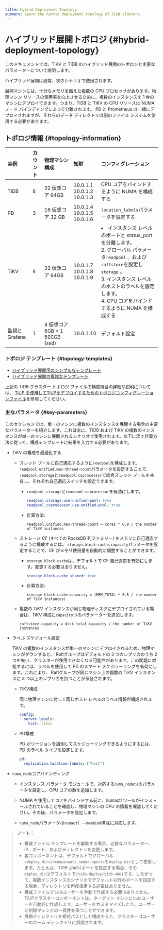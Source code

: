 ```yaml
---
title: Hybrid Deployment Topology
summary: Learn the hybrid deployment topology of TiDB clusters.
---
```


# ハイブリッド展開トポロジ {#hybrid-deployment-topology}

このドキュメントでは、TiKV と TiDB のハイブリッド展開のトポロジと主要なパラメーターについて説明します。

ハイブリッド展開は通常、次のシナリオで使用されます。

展開マシンには、十分なメモリを備えた複数の CPU プロセッサがあります。物理マシン リソースの使用率を向上させるために、複数のインスタンスを 1 台のマシンにデプロイできます。つまり、TiDB と TiKV の CPU リソースは NUMA ノード バインディングによって分離されます。 PD と Prometheus は一緒にデプロイされますが、それらのデータ ディレクトリは別のファイル システムを使用する必要があります。

## トポロジ情報 {#topology-information}

| 実例         | カウント | 物理マシン構成                    | 知財                                   | コンフィグレーション                                                                                                                                                                      |
| :--------- | :--- | :------------------------- | :----------------------------------- | :------------------------------------------------------------------------------------------------------------------------------------------------------------------------------ |
| TiDB       | 6    | 32 仮想コア 64GB               | 10.0.1.1<br/> 10.0.1.2<br/> 10.0.1.3 | CPU コアをバインドするように NUMA を構成する                                                                                                                                                     |
| PD         | 3    | 16 仮想コア 32 GB              | 10.0.1.4<br/> 10.0.1.5<br/> 10.0.1.6 | `location_labels`パラメータを設定する                                                                                                                                                     |
| TiKV       | 6    | 32 仮想コア 64GB               | 10.0.1.7<br/> 10.0.1.8<br/> 10.0.1.9 | <li>インスタンス レベルのポートと status_port を分離します。<br/> 2. グローバル パラメータ`readpool` 、および`raftstore`を設定し`storage` 。<br/> 3. インスタンス レベルのホストのラベルを設定します。<br/> 4. CPU コアをバインドするように NUMA を構成する</li> |
| 監視とGrafana | 1    | 4 仮想コア 8GB * 1 500GB (ssd) | 10.0.1.10                            | デフォルト設定                                                                                                                                                                         |

### トポロジ テンプレート {#topology-templates}

-   [ハイブリッド展開用のシンプルなテンプレート](https://github.com/pingcap/docs-cn/blob/master/config-templates/simple-multi-instance.yaml)
-   [ハイブリッド展開の複雑なテンプレート](https://github.com/pingcap/docs/blob/master/config-templates/complex-multi-instance.yaml)

上記の TiDB クラスター トポロジ ファイルの構成項目の詳細な説明については、 [TiUP を使用してTiUPをデプロイするためのトポロジコンフィグレーションファイル](/tiup/tiup-cluster-topology-reference.md)を参照してください。

### 主なパラメータ {#key-parameters}

このセクションでは、単一のマシンに複数のインスタンスを展開する場合の主要なパラメーターを紹介します。これは主に、TiDB および TiKV の複数のインスタンスが単一のマシンに展開されるシナリオで使用されます。以下に示す計算方法に従って、構成テンプレートに結果を入力する必要があります。

-   TiKV の構成を最適化する

    -   スレッド プールに自己適応するように`readpool`を構成します。 `readpool.unified.max-thread-count`パラメータを設定することで、 `readpool.storage`と`readpool.coprocessor`で統合スレッド プールを共有し、それぞれ自己適応スイッチを設定できます。

        -   `readpool.storage`と`readpool.coprocessor`を有効にします。

            ```yaml
            readpool.storage.use-unified-pool: true
            readpool.coprocessor.use-unified-pool: true
            ```

        -   計算方法:

            ```
            readpool.unified.max-thread-count = cores * 0.8 / the number of TiKV instances
            ```

    -   ストレージ CF (すべての RocksDB 列ファミリー) をメモリに自己適応するように構成するには。 `storage.block-cache.capacity`パラメータを設定することで、CF がメモリ使用量を自動的に調整することができます。

        -   `storage.block-cache`は、デフォルトで CF 自己適応を有効にします。変更する必要はありません。

            ```yaml
            storage.block-cache.shared: true
            ```

        -   計算方法:

            ```
            storage.block-cache.capacity = (MEM_TOTAL * 0.5 / the number of TiKV instances)
            ```

    -   複数の TiKV インスタンスが同じ物理ディスクにデプロイされている場合は、TiKV 構成に`capacity`つのパラメーターを追加します。

        ```
        raftstore.capacity = disk total capacity / the number of TiKV instances
        ```

-   ラベル スケジュール設定

    TiKV の複数のインスタンスが単一のマシンにデプロイされるため、物理マシンがダウンすると、 Raftグループはデフォルトの 3 つのレプリカのうち 2 つを失い、クラスターが使用できなくなる可能性があります。この問題に対処するには、ラベルを使用して PD のスマート スケジューリングを有効にします。これにより、 Raftグループが同じマシン上の複数の TiKV インスタンスに 3 つ以上のレプリカを持つことが保証されます。

    -   TiKV構成

        同じ物理マシンに対して同じホスト レベルのラベル情報が構成されます。

        ```yml
        config:
          server.labels:
            host: tikv1
        ```

    -   PD構成

        PD がリージョンを識別してスケジューリングできるようにするには、PD のラベル タイプを設定します。

        ```yml
        pd:
          replication.location-labels: ["host"]
        ```

-   `numa_node`コアバインディング

    -   インスタンス パラメータ モジュールで、対応する`numa_node`つのパラメータを設定し、CPU コアの数を追加します。

    -   NUMA を使用してコアをバインドする前に、numactl ツールがインストールされていることを確認し、物理マシンの CPU の情報を確認してください。その後、パラメータを設定します。

    -   `numa_node`パラメータは`numactl --membind`構成に対応します。

> **ノート：**
>
> -   構成ファイル テンプレートを編集する場合、必要なパラメーター、IP、ポート、およびディレクトリを変更します。
> -   各コンポーネントは、デフォルトでグローバル`<deploy_dir>/<components_name>-<port>`を`deploy_dir`として使用します。たとえば、TiDB が`4001`ポートを指定する場合、その`deploy_dir`はデフォルトで`/tidb-deploy/tidb-4001`です。したがって、複数インスタンスのシナリオでデフォルト以外のポートを指定する場合、ディレクトリを再度指定する必要はありません。
> -   構成ファイルで`tidb`ユーザーを手動で作成する必要はありません。 TiUPクラスターコンポーネントは、ターゲット マシンに`tidb`ユーザーを自動的に作成します。ユーザーをカスタマイズしたり、ユーザーと制御マシンとの一貫性を保つことができます。
> -   展開ディレクトリを相対パスとして構成すると、クラスターはユーザーのホーム ディレクトリに展開されます。

